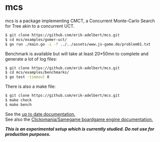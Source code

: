 # mcs
mcs is a package implementing CMCT, a Concurrent Monte-Carlo Search for Tree akin to a concurrent UCT.

```bash 
$ git clone https://github.com/erik-adelbert/mcs.git
$ cd mcs/examples/gomer-uct/
$ go run ./main.go -i -f ../../assets/www.js-game.de/problem01.txt
```

Benchmark is available but will take at least 20\*50mn to complete and generate a lot of log files:

```bash 
$ git clone https://github.com/erik-adelbert/mcs.git
$ cd mcs/examples/benchmarks/
$ go test -timeout 0
```

There is also a make file:

```bash 
$ git clone https://github.com/erik-adelbert/mcs.git
$ make check
$ make bench
```

See the [up to date documentation.](https://godoc.org/github.com/erik-adelbert/mcs/pkg/mcs)\
See also the [Clickomania/Samegame boardgame engine documentation.](https://godoc.org/github.com/erik-adelbert/mcs/pkg/game)

**_This is an experimental setup which is currently studied. Do not use for production purposes._**
